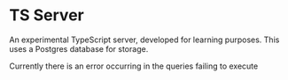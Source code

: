 # TS Server

An experimental TypeScript server, developed for learning purposes. This uses a Postgres database for storage.

Currently there is an error occurring in the queries failing to execute